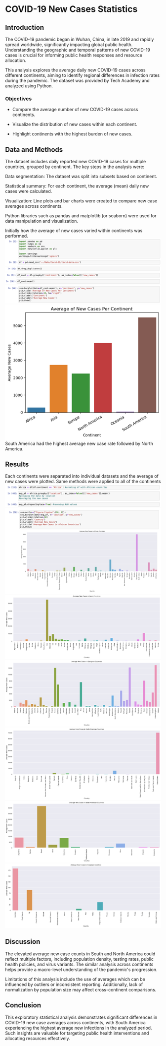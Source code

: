 # COVID-19 New Cases Statistics

## Introduction

The COVID-19 pandemic began in Wuhan, China, in late 2019 and rapidly spread worldwide, significantly impacting global public health. Understanding the geographic and temporal patterns of new COVID-19 cases is crucial for informing public health responses and resource allocation.

This analysis explores the average daily new COVID-19 cases across different continents, aiming to identify regional differences in infection rates during the pandemic. The dataset was provided by Tech Academy and analyzed using Python.

### Objectives

* Compare the average number of new COVID-19 cases across continents.

* Visualize the distribution of new cases within each continent.

* Highlight continents with the highest burden of new cases.

## Data and Methods

The dataset includes daily reported new COVID-19 cases for multiple countries, grouped by continent. The key steps in the analysis were:

Data segmentation: The dataset was split into subsets based on continent.

Statistical summary: For each continent, the average (mean) daily new cases were calculated.

Visualization: Line plots and bar charts were created to compare new case averages across continents.

Python libraries such as pandas and matplotlib (or seaborn) were used for data manipulation and visualization.

Initially how the average of new cases varied within continents was performed. 
<img src="imgs/rc-243/1.png?raw=true"/>
<img src="imgs/rc-243/2.png?raw=true"/>
<img src="imgs/rc-243/3.png?raw=true"/>
<img src="imgs/rc-243/4.png?raw=true"/>
<img src="imgs/rc-243/continents.png?raw=true"/>
<br>
South America had the highest average new case rate followed by North America.

## Results
Each continents were separated into individual datasets and the average of new cases were plotted. Same methods were applied to all of the continents
<img src="imgs/rc-243/5.png?raw=true"/>
<img src="imgs/rc-243/6.png?raw=true"/>
<img src="imgs/rc-243/7.png?raw=true"/>
<img src="imgs/rc-243/8.png?raw=true"/>
<img src="imgs/rc-243/9.png?raw=true"/>
<img src="imgs/rc-243/10.png?raw=true"/>
<img src="imgs/rc-243/11.png?raw=true"/>

## Discussion
The elevated average new case counts in South and North America could reflect multiple factors, including population density, testing rates, public health policies, and virus variants. The similar analysis across continents helps provide a macro-level understanding of the pandemic's progression.

Limitations of this analysis include the use of averages which can be influenced by outliers or inconsistent reporting. Additionally, lack of normalization by population size may affect cross-continent comparisons.

## Conclusion
This exploratory statistical analysis demonstrates significant differences in COVID-19 new case averages across continents, with South America experiencing the highest average new infections in the analyzed period. Such insights are valuable for targeting public health interventions and allocating resources effectively.

